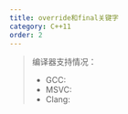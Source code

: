 ```yaml
---
title: override和final关键字
category: C++11
order: 2
---
```


> 编译器支持情况：
> * GCC:
> * MSVC:
> * Clang:
